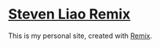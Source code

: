 # [Steven Liao Remix](https://stevenliao.vercel.app/)

This is my personal site, created with [Remix](https://remix.run/).
